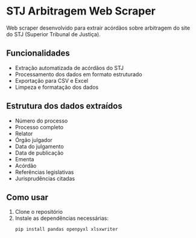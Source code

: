# STJ Arbitragem Web Scraper

Web scraper desenvolvido para extrair acórdãos sobre arbitragem do site do STJ (Superior Tribunal de Justiça).

## Funcionalidades

- Extração automatizada de acórdãos do STJ
- Processamento dos dados em formato estruturado
- Exportação para CSV e Excel
- Limpeza e formatação dos dados

## Estrutura dos dados extraídos

- Número do processo
- Processo completo
- Relator
- Órgão julgador
- Data do julgamento
- Data de publicação
- Ementa
- Acórdão
- Referências legislativas
- Jurisprudências citadas

## Como usar

1. Clone o repositório
2. Instale as dependências necessárias:
   ```python
   pip install pandas openpyxl xlsxwriter
